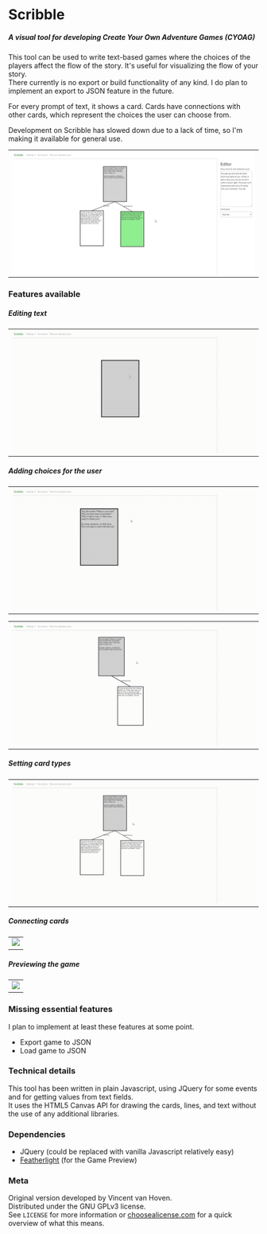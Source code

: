 # Scribble
##### A visual tool for developing Create Your Own Adventure Games (CYOAG)
This tool can be used to write text-based games where the choices of the players affect the flow of the story. It's useful for visualizing the flow of your story.  
There currently is no export or build functionality of any kind. I do plan to implement an export to JSON feature in the future.  

For every prompt of text, it shows a card. Cards have connections with other cards, which represent the choices the user can choose from.  

Development on Scribble has slowed down due to a lack of time, so I'm making it available for general use.  

<table><tr><td>
<img src="img/screenshot.jpg">
</td></tr></table>

### Features available
##### Editing text
<table><tr><td>
<img src="img/editing_cards.gif">
</td></tr></table>

##### Adding choices for the user
<table><tr><td>
<img src="img/add_user_choice.gif">
</td></tr></table>

<table><tr><td>
<img src="img/add_user_choice_2.gif">
</td></tr></table>

##### Setting card types
<table><tr><td>
<img src="img/card_types.gif">
</td></tr></table>

##### Connecting cards
<table><tr><td>
<img src="img/connecting_cards.gif">
</td></tr></table>

##### Previewing the game
<table><tr><td>
<img src="img/preview_mode.gif">
</td></tr></table>

### Missing essential features
I plan to implement at least these features at some point.
- Export game to JSON
- Load game to JSON

### Technical details
This tool has been written in plain Javascript, using JQuery for some events and for getting values from text fields.  
It uses the HTML5 Canvas API for drawing the cards, lines, and text without the use of any additional libraries.

### Dependencies
- JQuery (could be replaced with vanilla Javascript relatively easy)
- [Featherlight](https://github.com/noelboss/featherlight "Featherlight on Github") (for the Game Preview)


### Meta
Original version developed by Vincent van Hoven.  
Distributed under the GNU GPLv3 license.  
See `LICENSE` for more information or [choosealicense.com](https://choosealicense.com/licenses/gpl-3.0) for a quick overview of what this means.